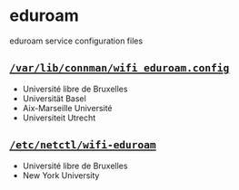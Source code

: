 # eduroam

eduroam service configuration files

## [`/var/lib/connman/wifi_eduroam.config`](https://raw.githubusercontent.com/aureooms/eduroam/master/var/lib/connman/wifi_eduroam.config)

  - Université libre de Bruxelles
  - Universität Basel
  - Aix-Marseille Université
  - Universiteit Utrecht


## [`/etc/netctl/wifi-eduroam`](https://raw.githubusercontent.com/aureooms/eduroam/master/etc/netctl/wifi-eduroam)

  - Université libre de Bruxelles
  - New York University
